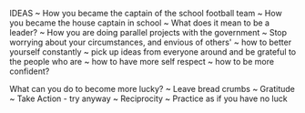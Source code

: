 IDEAS
~ How you became the captain of the school football team
~ How you became the house captain in school
~ What does it mean to be a leader?
~ How you are doing parallel projects with the government
~ Stop worrying about your circumstances, and envious of others'
~ how to better yourself constantly
~ pick up ideas from everyone around and be grateful to the people who are
~ how to have more self respect
~ how to be more confident?






What can you do to become more lucky?
~ Leave bread crumbs
~ Gratitude
~ Take Action - try anyway
~ Reciprocity
~ Practice as if you have no luck
